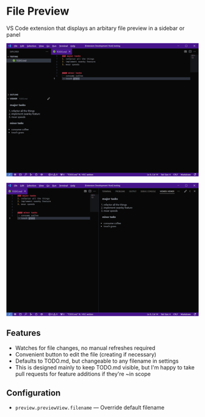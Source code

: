 # File Preview

VS Code extension that displays an arbitary file preview in a sidebar or panel 

![The docs view in the sidebar](https://raw.githubusercontent.com/permosegaard/vscode-sidebar-file-preview/master/assets/screenshot-sidebar.png)

![The docs view in the panel](https://raw.githubusercontent.com/permosegaard/vscode-sidebar-file-preview/master/assets/screenshot-panel.png)

## Features

- Watches for file changes, no manual refreshes required
- Convenient button to edit the file (creating if necessary) 
- Defaults to TODO.md, but changeable to any filename in settings
- This is designed mainly to keep TODO.md visible, but I'm happy to take pull requests for feature additions if they're ~in scope

## Configuration

- `preview.previewView.filename` — Override default filename